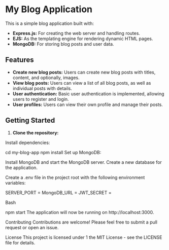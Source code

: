 # My Blog Application

This is a simple blog application built with:

* **Express.js:** For creating the web server and handling routes.
* **EJS:** As the templating engine for rendering dynamic HTML pages.
* **MongoDB:** For storing blog posts and user data.

## Features

* **Create new blog posts:** Users can create new blog posts with titles, content, and optionally, images.
* **View blog posts:** Users can view a list of all blog posts, as well as individual posts with details.
* **User authentication:** Basic user authentication is implemented, allowing users to register and login.
* **User profiles:** Users can view their own profile and manage their posts.

## Getting Started

1. **Clone the repository:**

Install dependencies:

cd my-blog-app
npm install
Set up MongoDB:

Install MongoDB and start the MongoDB server.
Create a new database for the application.

Create a .env file in the project root with the following environment variables:

SERVER_PORT =
MongoDB_URL = 
JWT_SECRET =


Bash

npm start
The application will now be running on http://localhost:3000.

Contributing
Contributions are welcome! Please feel free to submit a pull request or open an issue.

License
This project is licensed under 1  the MIT License - see the LICENSE file for details.
